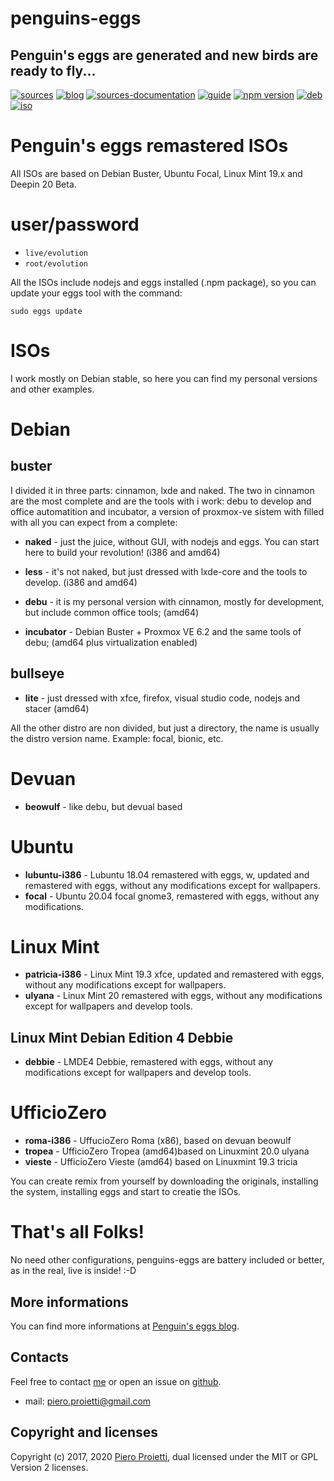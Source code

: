 penguins-eggs
=============

## Penguin&#39;s eggs are generated and new birds are ready to fly...
[![sources](https://img.shields.io/badge/github-sources-blue)](https://github.com/pieroproietti/penguins-eggs)
[![blog](https://img.shields.io/badge/blog-penguin's%20eggs-blue)](https://penguins-eggs.net)
[![sources-documentation](https://img.shields.io/badge/sources-documentation-blue)](https://penguins-eggs.net/sources-documentation/index.html)
[![guide](https://img.shields.io/badge/guide-penguin's%20eggs-blue)](https://penguins-eggs.net/book/)
[![npm version](https://img.shields.io/npm/v/penguins-eggs.svg)](https://npmjs.org/package/penguins-eggs)
[![deb](https://img.shields.io/badge/deb-packages-orange)](https://sourceforge.net/projects/penguins-eggs/files/packages-deb)
[![iso](https://img.shields.io/badge/iso-images-orange)](https://sourceforge.net/projects/penguins-eggs/files/iso)


# Penguin's eggs remastered ISOs

All ISOs are based on Debian Buster, Ubuntu Focal, Linux Mint 19.x and Deepin 20 Beta. 

# user/password
* ```live/evolution```
* ```root/evolution```

All the ISOs include nodejs and eggs installed (.npm package), so you can update your eggs tool with the command:

```sudo eggs update```

# ISOs

I work mostly on Debian stable, so here you can find my personal versions and other examples.

# Debian
## buster
I divided it in three parts: cinnamon, lxde and naked. The two in cinnamon are the most complete and are the tools with i work:
debu to develop and office automatition and incubator, a version of proxmox-ve sistem with filled with all you can expect from 
a complete:

* **naked** - just the juice, without GUI, with nodejs and eggs. You can start here to build your revolution! (i386 and amd64)

* **less** - it's not naked, but just dressed with lxde-core and the tools to develop. (i386 and amd64)

* **debu**  - it is my personal version with cinnamon, mostly for development, but include common office tools; (amd64)

* **incubator** - Debian Buster + Proxmox VE 6.2 and the same tools of debu; (amd64 plus virtualization enabled)

## bullseye

* **lite** - just dressed with xfce, firefox, visual studio code, nodejs and stacer (amd64)

All the other distro are non divided, but just a directory, the name is usually the distro version name. Example: focal, bionic, etc.

# Devuan 
* **beowulf** - like debu, but devual based

# Ubuntu
* **lubuntu-i386** - Lubuntu 18.04 remastered with eggs, w, updated and remastered with eggs, without any modifications except for wallpapers.
* **focal** - Ubuntu 20.04 focal gnome3, remastered with eggs, without any modifications. 

# Linux Mint
* **patricia-i386** - Linux Mint 19.3 xfce, updated and remastered with eggs, without any modifications except for wallpapers.
* **ulyana** - Linux Mint 20 remastered with eggs, without any modifications except for wallpapers and develop tools.

## Linux Mint Debian Edition 4 Debbie
* **debbie** - LMDE4 Debbie, remastered with eggs, without any modifications except for wallpapers and develop tools.

# UfficioZero
* **roma-i386** - UffucioZero Roma (x86), based on devuan beowulf
* **tropea** - UfficioZero Tropea (amd64)based on Linuxmint 20.0 ulyana
* **vieste** - UfficioZero Vieste (amd64) based on Linuxmint 19.3 tricia


You can create remix from yourself by downloading the originals, installing the system, installing eggs and start to creatie the ISOs.

# That's all Folks!
No need other configurations, penguins-eggs are battery included or better, as in the real, live is inside! :-D

## More informations

You can find more informations at [Penguin's eggs blog](https://penguins-eggs.net).

## Contacts
Feel free to contact [me](https://gitter.im/penguins-eggs-1/community?source=orgpage) or open an issue on [github](https://github.com/pieroproietti/penguins-eggs/issues).

* mail: piero.proietti@gmail.com

## Copyright and licenses
Copyright (c) 2017, 2020 [Piero Proietti](https://penguins-eggs.net/about-me.html), dual licensed under the MIT or GPL Version 2 licenses.
